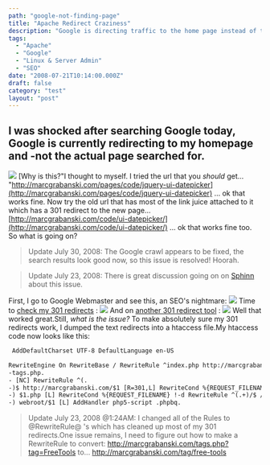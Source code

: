 ```yaml
---
path: "google-not-finding-page"
title: "Apache Redirect Craziness"
description: "Google is directing traffic to the home page instead of the page that it should direct to."
tags: 
  - "Apache"
  - "Google"
  - "Linux & Server Admin"
  - "SEO"
date: "2008-07-21T10:14:00.000Z"
draft: false
category: "test"
layout: "post"
---
```


I was shocked after searching Google today, Google is currently redirecting to my homepage and 
-not the actual page searched for.
-
![](http://marcgrabanski.com/img/google-search-homepage.jpg)
[Why is this?"I thought to myself. I tried the url that you *should* get... "http://marcgrabanski.com/pages/code/jquery-ui-datepicker](http://marcgrabanski.com/pages/code/jquery-ui-datepicker) ... ok that works fine. Now try the old url that has most of the link juice attached to it which has a 301 redirect to the new page... [http://marcgrabanski.com/code/ui-datepicker/](http://marcgrabanski.com/code/ui-datepicker/) ... ok that works fine too. So what is going on?
> Update July 30, 2008: The Google crawl appears to be fixed, the search results look good now, so this issue is resolved! Hoorah.

> Update July 23, 2008: There is great discussion going on on [Sphinn](http://sphinn.com/story/60419) about this issue.

First, I go to Google Webmaster and see this, an SEO's nightmare:
![](http://marcgrabanski.com/img/google-webmaster-404-errors.jpg)
Time to [check my 301 redirects](http://www.best-seo-tools.net/301check/) :
![](http://marcgrabanski.com/img/301-redirect-ui-datepicker.jpg)
And on [another 301 redirect tool](http://www.webconfs.com/redirect-check.php) :
![](http://marcgrabanski.com/img/301-redirect-ui-datepicker2.jpg)
Well that worked great.Still, *what is the issue?* To make absolutely sure my 301 redirects work, I dumped the text redirects into a htaccess file.My htaccess code now looks like this:
```xml
 AddDefaultCharset UTF-8 DefaultLanguage en-US

RewriteEngine On RewriteBase / RewriteRule ^index.php http://marcgrabanski.com/articles [R=301,L] RewriteRule ^code.html http://marcgrabanski.com/pages/code [R=301,L] RewriteRule ^code/beyond-flash(/?) http://marcgrabanski.com/pages/code/beyond-flash [R=301,L] # MANY RedirectRules ... ALL WORK FINE RewriteCond %{HTTP_HOST} ^www.marcgrabanski.com$ [NC] RewriteCond %{REQUEST_URI} !.
-tags.php.
- [NC] RewriteRule ^(.
-)$ http://marcgrabanski.com/$1 [R=301,L] RewriteCond %{REQUEST_FILENAME}.php -f RewriteCond %{REQUEST_URI} !/$ RewriteRule (.
-) $1.php [L] RewriteCond %{REQUEST_FILENAME} !-d RewriteRule ^(.+)/$ /$1 [R=301,L] RewriteRule ^$ webroot/ [L] RewriteRule (.
-) webroot/$1 [L] AddHandler php5-script .phpbq.
```

> Update July 23, 2008 @1:24AM: I changed all of the Rules to @RewriteRule@ 's which has cleaned up most of my 301 redirects.One issue remains, I need to figure out how to make a RewriteRule to convert: http://marcgrabanski.com/tags.php?tag=FreeTools to... http://marcgrabanski.com/tag/free-tools